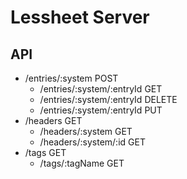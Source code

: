 # Lessheet Server

## API

- /entries/:system POST
  - /entries/:system/:entryId GET
  - /entries/:system/:entryId DELETE
  - /entries/:system/:entryId PUT
- /headers GET
  - /headers/:system GET
  - /headers/:system/:id GET
- /tags GET
  - /tags/:tagName GET
